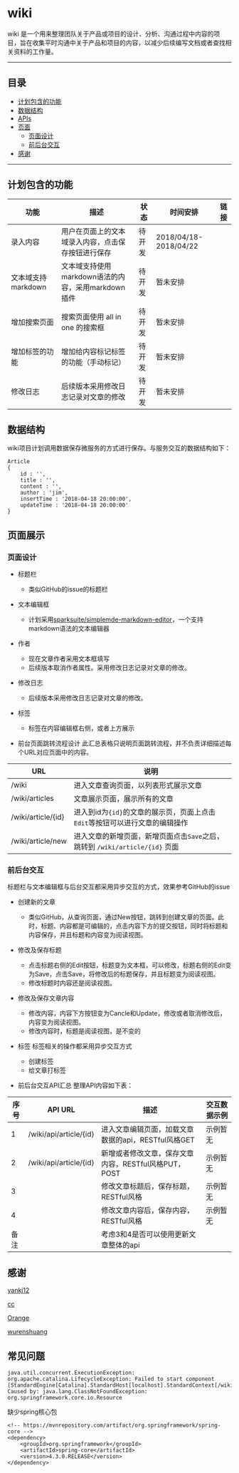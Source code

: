 # wiki
wiki 是一个用来整理团队关于产品或项目的设计、分析、沟通过程中内容的项目，旨在收集平时沟通中关于产品和项目的内容，以减少后续编写文档或者查找相关资料的工作量。

***
## 目录

- [计划包含的功能](#计划包含的功能)
- [数据结构](#数据结构)
- [APIs](./docs/api.md)
- [页面](#页面展示)
	- [页面设计](#页面设计)
	- [前后台交互](#前后台交互)
- [感谢](#感谢)

***
## 计划包含的功能
| 功能 | 描述 | 状态 | 时间安排 | 链接 |
|---|---|---|---|---|
| 录入内容 | 用户在页面上的文本域录入内容，点击保存按钮进行保存 | 待开发 | 2018/04/18-2018/04/22 |  |
| 文本域支持markdown | 文本域支持使用markdown语法的内容，采用markdown插件 | 待开发 | 暂未安排 |  |
| 增加搜索页面 | 搜索页面使用 all in one 的搜索框 | 待开发 | 暂未安排| |
| 增加标签的功能 | 增加给内容标记标签的功能（手动标记） | 待开发 | 暂未安排 | |
|修改日志|后续版本采用修改日志记录对文章的修改|待开发|暂未安排||

## 数据结构
wiki项目计划调用数据保存微服务的方式进行保存。与服务交互的数据结构如下：

```
Article
{
	id : '',
	title : '',
	content : '',
	author : 'jim',
	insertTime : '2018-04-18 20:00:00',
	updateTime : '2018-04-18 20:00:00'
}

```

## 页面展示
### **页面设计**
- 标题栏
	- 类似GitHub的issue的标题栏
- 文本编辑框
	- 计划采用[sparksuite/simplemde-markdown-editor](https://github.com/sparksuite/simplemde-markdown-editor)，一个支持markdown语法的文本编辑器

- 作者
	- 现在文章作者采用文本框填写
	- 后续版本取消作者属性。采用修改日志记录对文章的修改。
- 修改日志
	- 后续版本采用修改日志记录对文章的修改。

-  标签
	- 标签在内容编辑框右侧，或者上方展示

- 前台页面跳转流程设计
	此汇总表格只说明页面跳转流程，并不负责详细描述每个URL对应页面中的内容。

|URL|说明|
|---|---|
| /wiki |进入文章查询页面，以列表形式展示文章|
| /wiki/articles | 文章展示页面，展示所有的文章|
| /wiki/article/{id} |进入到id为`{id}`的文章的展示页，页面上点击`Edit`等按钮可以进行文章的编辑操作|
| /wiki/article/new |进入文章的新增页面，新增页面点击`Save`之后，跳转到 `/wiki/article/{id}` 页面|


### **前后台交互**
标题栏与文本编辑框与后台交互都采用异步交互的方式，效果参考GitHub的issue
- 创建新的文章
	- 类似GitHub，从查询页面，通过New按钮，跳转到创建文章的页面。此时，标题、内容都是可编辑的，点击内容下方的提交按钮，同时将标题和内容保存，并且标题和内容变为阅读视图。
- 修改及保存标题
	- 点击标题右侧的Edit按钮，标题变为文本框，可以修改，标题右侧的Edit变为Save，点击Save，将修改后的标题保存，并且标题变为阅读视图。
	- 修改标题时内容还是阅读视图。
- 修改及保存文章内容
	- 修改内容，内容下方按钮变为Cancle和Update，修改或者取消修改后，内容变为阅读视图。
	- 修改内容时，标题是阅读视图，是不变的
- 标签
	标签相关的操作都采用异步交互方式
	- 创建标签
	- 给文章打标签

- 前后台交互API汇总
	整理API内容如下表：

|序号| API URL | 描述 | 交互数据示例 |
|---|---|---|---|
|1| /wiki/api/article/{id} |进入文章编辑页面，加载文章数据的api，RESTful风格GET |示例暂无|
|2| /wiki/api/article/{id} |新增或者修改文章，保存文章内容，RESTful风格PUT，POST|示例暂无|
|3|  |修改文章标题后，保存标题，RESTful风格 |示例暂无|
|4|  |修改文章内容后，保存内容，RESTful风格 |示例暂无|
|备注||考虑3和4是否可以使用更新文章整体的api|

## 感谢
[yankj12](https://github.com/yankj12)

[cc](https://github.com/cc-lady)

[Orange](https://github.com/43942692)

[wurenshuang](https://github.com/wurenshuang1992)

## 常见问题

```
java.util.concurrent.ExecutionException: org.apache.catalina.LifecycleException: Failed to start component [StandardEngine[Catalina].StandardHost[localhost].StandardContext[/wiki]]
Caused by: java.lang.ClassNotFoundException: org.springframework.core.io.Resource

```
缺少spring核心包

```
<!-- https://mvnrepository.com/artifact/org.springframework/spring-core -->
<dependency>
    <groupId>org.springframework</groupId>
    <artifactId>spring-core</artifactId>
    <version>4.3.0.RELEASE</version>
</dependency>
```

